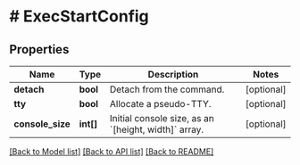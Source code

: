 # # ExecStartConfig

## Properties

Name | Type | Description | Notes
------------ | ------------- | ------------- | -------------
**detach** | **bool** | Detach from the command. | [optional]
**tty** | **bool** | Allocate a pseudo-TTY. | [optional]
**console_size** | **int[]** | Initial console size, as an &#x60;[height, width]&#x60; array. | [optional]

[[Back to Model list]](../../README.md#models) [[Back to API list]](../../README.md#endpoints) [[Back to README]](../../README.md)
